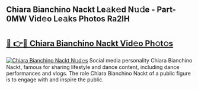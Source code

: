 ## Chiara Bianchino Nackt Le𝚊k𝚎d N𝚞𝚍e - Part-0MW Vid𝚎o Le𝚊ks Photos Ra2IH

# <h2><a href="http://fb1t9tk.evod.top/?m=Chiara+Bianchino+Nackt">🔗 👉🔴 Chiara Bianchino Nackt Vid𝚎o Ph𝚘t𝚘s</a></h2>

[![Chiara Bianchino Nackt N𝚞d𝚎s](https://i.imgur.com/8V9OHl7.gif)](http://fb1t9tk.evod.top/?m=Chiara+Bianchino+Nackt)
Social media personality Chiara Bianchino Nackt, famous for sharing lifestyle and dance content, including dance performances and vlogs. The role Chiara Bianchino Nackt of a public figure is to engage with and inspire the public. 
